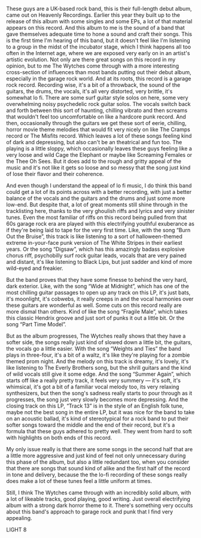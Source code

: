These guys are a UK-based rock band, this is their full-length debut album, came out on Heavenly Recordings. Earlier this year they built up to the release of this album with some singles and some EPs, a lot of that material appears on this record. And this album to me is the sound of a band that gave themselves adequate time to hone a sound and craft their songs. This is the first time I'm hearing of this band, but it doesn't feel like I'm listening to a group in the midst of the incubator stage, which I think happens all too often in the Internet age, where we are exposed very early on in an artist's artistic evolution. Not only are there great songs on this record in my opinion, but to me The Wytches come through with a more interesting cross-section of influences than most bands putting out their debut album, especially in the garage rock world. And at its roots, this record is a garage rock record. Recording wise, it's a bit of a throwback, the sound of the guitars, the drums, the vocals, it's all very distorted, very brittle, it's somewhat lo fi. There are some surf guitar style solos on here, some very overwhelming noisy psychedelic rock guitar solos. The vocals switch back and forth between this sort of haunting, chilling vibrato and then screams that wouldn't feel too uncomfortable on like a hardcore punk record. And then, occasionally through the guitars we get these sort of eerie, chilling, horror movie theme melodies that would fit very nicely on like The Cramps record or The Misfits record. Which leaves a lot of these songs feeling kind of dark and depressing, but also can't be an theatrical and fun too. The playing is a little sloppy, which occasionally leaves these guys feeling like a very loose and wild Cage the Elephant or maybe like Screaming Females or the Thee Oh Sees. But it does add to the rough and gritty appeal of the music and it's not like it gets so loose and so messy that the song just kind of lose their flavor and their coherence.

And even though I understand the appeal of lo fi music, I do think this band could get a lot of its points across with a better recording, with just a better balance of the vocals and the guitars and the drums and just some more low-end. But despite that, a lot of great moments still shine through in the tracklisting here, thanks to the very ghoulish riffs and lyrics and very sinister tunes. Even the most familiar of riffs on this record being pulled from that 60s garage rock era are played with this electrifying youthful exuberance as if they're being laid to tape for the very first time. Like, with the song “Burn Out the Bruise”, this track is like listening to a sort of halloween-themed extreme in-your-face punk version of The White Stripes in their earliest years. Or the song “Digsaw”, which has this amazingly badass explosive chorus riff, psychobilly surf rock guitar leads, vocals that are very pained and distant, it's like listening to Black Lips, but just sadder and kind of more wild-eyed and freakier.

But the band proves that they have some finesse to behind the very hard, dark exterior. Like, with the song “Wide at Midnight”, which has one of the most chilling guitar passages to open up any track on this LP, it's just bats, it's moonlight, it's cobwebs, it really creeps in and the vocal harmonies over these guitars are wonderful as well. Some cuts on this record really are more dismal than others. Kind of like the song “Fragile Male”, which takes this classic Hendrix groove and just sort of punks it out a little bit. Or the song “Part Time Model”.

But as the album progresses, The Wytches really shows that they have a softer side, the songs really just kind of slowed down a little bit, the guitars, the vocals go a little easier. With the song “Weights and Ties” the band plays in three-four, it's a bit of a waltz, it's like they're playing for a zombie themed prom night. And the melody on this track is dreamy, it's lovely, it's like listening to The Everly Brothers song, but the shrill guitars and the kind of wild vocals still give it some edge. And the song “Summer Again”, which starts off like a really pretty track, it feels very summery — it's soft, it's whimsical, it's got a bit of a familiar vocal melody too, its very relaxing synthesizers, but then the song's sadness really starts to pour through as it progresses, the song just very slowly becomes more depressing. And the closing track on this LP, “Track 13” is in the style of an English folk tune, maybe not the best song in the entire LP, but it was nice for the band to take on an acoustic ballad, it's kind of stereotypical for a rock band to put their softer songs toward the middle and the end of their record, but it's a formula that these guys adhered to pretty well. They went from hard to soft with highlights on both ends of this record.

My only issue really is that there are some songs in the second half that are a little more aggressive and just kind of feel not only unnecessary during this phase of the album, but also a little redundant too, when you consider that there are songs that sound kind of alike and the first half of the record in tone and delivery, because the the lo-fi recording of these songs really does make a lot of these tunes feel a little uniform at times.

Still, I think The Wytches came through with an incredibly solid album, with a lot of likeable tracks, good playing, good writing. Just overall electrifying album with a strong dark horror theme to it. There's something very occults about this band's approach to garage rock and punk that I find very appealing.

LIGHT 8
